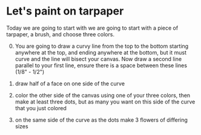# Let's paint on tarpaper

Today we are going to start with we are going to start with a piece of tarpaper, a brush, and choose three colors. 

0. You are going to draw a curvy line from the top to the bottom starting anywhere at the top, and ending anywhere at the bottom, but it must curve and the line will bisect your canvas.  Now draw a second line parallel to your first line, ensure there is a space between these lines (1/8" - 1/2")

1. draw half of a face on one side of the curve

2. color the other side of the canvas using one of your three colors, then make at least three dots, but as many you want on this side of the curve that you just colored

3. on the same side of the curve as the dots make 3 flowers of differing sizes


